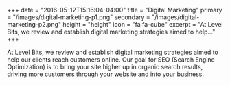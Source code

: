 +++
date = "2016-05-12T15:16:04-04:00"
title = "Digital Marketing"
primary = "/images/digital-marketing-p1.png"
secondary = "/images/digital-marketing-p2.png"
height = "height"
icon = "fa fa-cube"
excerpt = "At Level Bits, we review and establish digital marketing strategies aimed to help..."
+++

At Level Bits, we review and establish digital marketing strategies aimed to help our clients reach customers online. Our goal for SEO (Search Engine Optimization) is to bring your site higher up in organic search results, driving more customers through your website and into your business.
